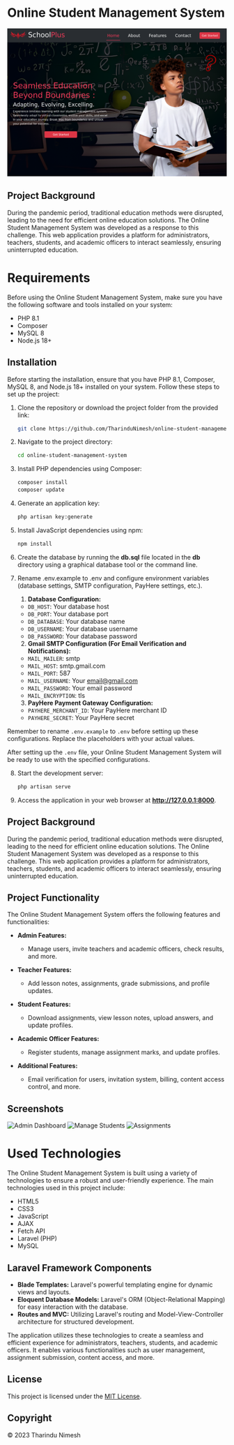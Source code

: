 # Online Student Management System

![Home Screen](img/home.png)

## Project Background

During the pandemic period, traditional education methods were disrupted, leading to the need for efficient online education solutions. The Online Student Management System was developed as a response to this challenge. This web application provides a platform for administrators, teachers, students, and academic officers to interact seamlessly, ensuring uninterrupted education.

# Requirements

Before using the Online Student Management System, make sure you have the following software and tools installed on your system:

- PHP 8.1
- Composer
- MySQL 8
- Node.js 18+


## Installation

Before starting the installation, ensure that you have PHP 8.1, Composer, MySQL 8, and Node.js 18+ installed on your system. Follow these steps to set up the project:

1. Clone the repository or download the project folder from the provided link:
   ```bash
   git clone https://github.com/TharinduNimesh/online-student-management-system.git

2. Navigate to the project directory:
    ```bash 
   cd online-student-management-system
3. Install PHP dependencies using Composer:
    ```bash
    composer install
    composer update

4. Generate an application key:
     ```bash
    php artisan key:generate

5. Install JavaScript dependencies using npm:
    ```bash
    npm install

6. Create the database by running the __db.sql__ file located in the __db__ directory using a graphical database tool or the command line.

7. Rename .env.example to .env and configure environment variables (database settings, SMTP configuration, PayHere settings, etc.).
   1. **Database Configuration:**

   - `DB_HOST`: Your database host
   - `DB_PORT`: Your database port
   - `DB_DATABASE`: Your database name
   - `DB_USERNAME`: Your database username
   - `DB_PASSWORD`: Your database password

   2. **Gmail SMTP Configuration (For Email Verification and Notifications):**

   - `MAIL_MAILER`: smtp
   - `MAIL_HOST`: smtp.gmail.com
   - `MAIL_PORT`: 587
   - `MAIL_USERNAME`: Your email@gmail.com
   - `MAIL_PASSWORD`: Your email password
   - `MAIL_ENCRYPTION`: tls

   3. **PayHere Payment Gateway Configuration:**

   - `PAYHERE_MERCHANT_ID`: Your PayHere merchant ID
   - `PAYHERE_SECRET`: Your PayHere secret

Remember to rename `.env.example` to `.env` before setting up these configurations. Replace the placeholders with your actual values.

After setting up the `.env` file, your Online Student Management System will be ready to use with the specified configurations.
  

8. Start the development server:
      ```bash
      php artisan serve

9. Access the application in your web browser at __http://127.0.0.1:8000__.

## Project Background

During the pandemic period, traditional education methods were disrupted, leading to the need for efficient online education solutions. The Online Student Management System was developed as a response to this challenge. This web application provides a platform for administrators, teachers, students, and academic officers to interact seamlessly, ensuring uninterrupted education.

## Project Functionality

The Online Student Management System offers the following features and functionalities:

- **Admin Features:**
  - Manage users, invite teachers and academic officers, check results, and more.

- **Teacher Features:**
  - Add lesson notes, assignments, grade submissions, and profile updates.

- **Student Features:**
  - Download assignments, view lesson notes, upload answers, and update profiles.

- **Academic Officer Features:**
  - Register students, manage assignment marks, and update profiles.

- **Additional Features:**
  - Email verification for users, invitation system, billing, content access control, and more.


## Screenshots

![Admin Dashboard](img/dashboard.png)
![Manage Students](img/students.png)
![Assignments](img/assignments.png)

# Used Technologies

The Online Student Management System is built using a variety of technologies to ensure a robust and user-friendly experience. The main technologies used in this project include:

- HTML5
- CSS3
- JavaScript
- AJAX
- Fetch API
- Laravel (PHP)
- MySQL

## Laravel Framework Components

- **Blade Templates:** Laravel's powerful templating engine for dynamic views and layouts.
- **Eloquent Database Models:** Laravel's ORM (Object-Relational Mapping) for easy interaction with the database.
- **Routes and MVC:** Utilizing Laravel's routing and Model-View-Controller architecture for structured development.

The application utilizes these technologies to create a seamless and efficient experience for administrators, teachers, students, and academic officers. It enables various functionalities such as user management, assignment submission, content access, and more.

## License

This project is licensed under the [MIT License](LICENSE.md).

## Copyright

&copy; 2023 Tharindu Nimesh

